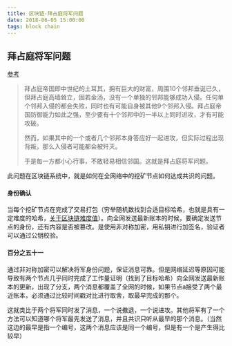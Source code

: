 ```yaml
---
title: 区块链-拜占庭将军问题
date: 2018-06-05 15:00:00
tags: block chain
---
```




## 拜占庭将军问题



[参考](https://www.jianshu.com/p/5fea30b25f0a)

> 拜占庭帝国即中世纪的土耳其，拥有巨大的财富，周围10个邻邦垂诞已久，但拜占庭高墙耸立，固若金汤，没有一个单独的邻邦能够成功入侵。任何单个邻邦入侵的都会失败，同时也有可能自身被其他9个邻邦入侵。拜占庭帝国防御能力如此之强，至少要有十个邻邦中的一半以上同时进攻，才有可能攻破。
>
> 然而，如果其中的一个或者几个邻邦本身答应好一起进攻，但实际过程出现背叛，那么入侵者可能都会被歼灭。
>
> 于是每一方都小心行事，不敢轻易相信邻国。这就是拜占庭将军问题。

此问题在区块链系统中，就是如何在全网络中的挖矿节点如何达成共识的问题。

#### 身份确认

当每个挖矿节点在完成了交易打包（穷举随机数找到合适目标哈希，也就是具有一定难度的哈希，[关于区块链难度值](http://www.yeqinfu.com/2018/03/20/%E5%8C%BA%E5%9D%97%E9%93%BE%E5%8E%9F%E7%90%86/)）。向全网发送最新账本的时候，要确定发送节点的身份，还有内容是否被篡改。是使用非对称加密，用私钥进行加签名，验证者可以通过公钥校验。

#### 百分之五十一

通过非对称加密可以解决将军身份问题，保证消息可靠。但是网络延迟等原因可能导致有两个节点几乎同时完成了工作量证明（找到了目标哈希）向全网发送最新账本的更新，出现了分支，两个消息都覆盖了全网的时候，如果节点a接受了两个最近账本，必须通过比较时间戳对比进行取舍，取最早完成的那个。

这就类比于两个将军同时发了消息，一个说撤退，一个说进攻。其他将军有了一个方法可以知道哪个将军最先发送了消息，并且共识只听从最早的那个消息。（当然这边的最早是指一个编号，这两个消息应该是同一个编号，但是有一个是产生得比较早）

